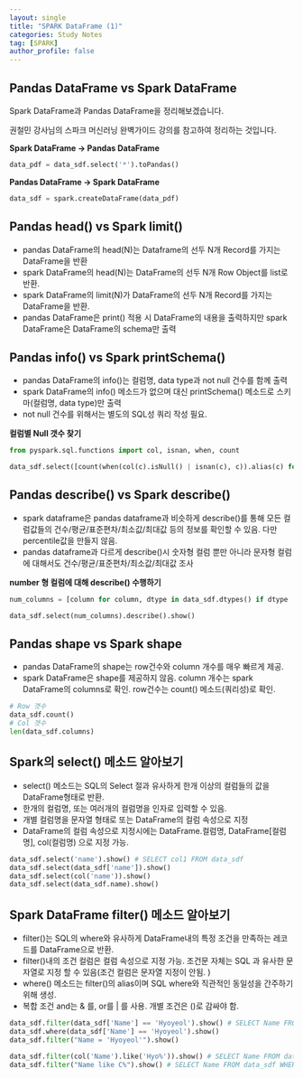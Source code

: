 ```yaml
---
layout: single
title: "SPARK DataFrame (1)"
categories: Study Notes
tag: [SPARK]
author_profile: false
---
```


## Pandas DataFrame vs Spark DataFrame

Spark DataFrame과 Pandas DataFrame을 정리해보겠습니다.

권철민 강사님의 스파크 머신러닝 완벽가이드 강의를 참고하여 정리하는 것입니다.

**Spark DataFrame -> Pandas DataFrame**
```python
data_pdf = data_sdf.select('*').toPandas()
```
**Pandas DataFrame -> Spark DataFrame**
```python
data_sdf = spark.createDataFrame(data_pdf)
```

## Pandas head() vs Spark limit()
- pandas DataFrame의 head(N)는 Dataframe의 선두 N개 Record를 가지는 DataFrame을 반환
- spark DataFrame의 head(N)는 DataFrame의 선두 N개 Row Object를 list로 반환. 
- spark DataFrame의 limit(N)가 DataFrame의 선두 N개 Record를 가지는 DataFrame을 반환. 
- pandas DataFrame은 print() 적용 시 DataFrame의 내용을 출력하지만 spark DataFrame은 DataFrame의 schema만 출력

## Pandas info() vs Spark printSchema()
- pandas DataFrame의 info()는 컬럼명, data type과 not null 건수를 함께 출력
- spark DataFrame의 info() 메소드가 없으며 대신 printSchema() 메소드로 스키마(컬럼명, data type)만 출력
- not null 건수를 위해서는 별도의 SQL성 쿼리 작성 필요.

**컬럼별 Null 갯수 찾기**
```python
from pyspark.sql.functions import col, isnan, when, count

data_sdf.select([count(when(col(c).isNull() | isnan(c), c)).alias(c) for c in data_sdf.columns]).show()
```

## Pandas describe() vs Spark describe()
- spark dataframe은 pandas dataframe과 비슷하게 describe()를 통해 모든 컬럼값들의 건수/평균/표준편차/최소값/최대값 등의 정보를 확인할 수 있음. 다만 percentile값을 만들지 않음. 
- pandas dataframe과 다르게 describe()시 숫자형 컬럼 뿐만 아니라 문자형 컬럼에 대해서도 건수/평균/표준편차/최소값/최대값 조사

**number 형 컬럼에 대해 describe() 수행하기**
```python
num_columns = [column for column, dtype in data_sdf.dtypes() if dtype != 'string']

data_sdf.select(num_columns).describe().show()
```

## Pandas shape vs Spark shape
- pandas DataFrame의 shape는 row건수와 column 개수를 매우 빠르게 제공.
- spark DataFrame은 shape를 제공하지 않음. column 개수는 spark DataFrame의 columns로 확인. row건수는 count() 메소드(쿼리성)로 확인.

```python
# Row 갯수
data_sdf.count()
# Col 갯수
len(data_sdf.columns)
```

## Spark의 select() 메소드 알아보기
- select() 메소드는 SQL의 Select 절과 유사하게 한개 이상의 컬럼들의 값을 DataFrame형태로 반환. 
- 한개의 컬럼명, 또는 여러개의 컬럼명을 인자로 입력할 수 있음.
- 개별 컬럼명을 문자열 형태로 또는 DataFrame의 컬럼 속성으로 지정
- DataFrame의 컬럼 속성으로 지정시에는 DataFrame.컬럼명, DataFrame[컬럼명], col(컬럼명) 으로 지정 가능.

```python
data_sdf.select('name').show() # SELECT col1 FROM data_sdf
data_sdf.select(data_sdf['name']).show()
data_sdf.select(col('name')).show()
data_sdf.select(data_sdf.name).show()
```

## Spark DataFrame filter() 메소드 알아보기
- filter()는 SQL의 where와 유사하게 DataFrame내의 특정 조건을 만족하는 레코드를 DataFrame으로 반환. 
- filter()내의 조건 컬럼은 컬럼 속성으로 지정 가능. 조건문 자체는 SQL 과 유사한 문자열로 지정 할 수 있음(조건 컬럼은 문자열 지정이 안됨. )
- where() 메소드는 filter()의 alias이며 SQL where와 직관적인 동일성을 간주하기 위해 생성. 
- 복합 조건 and는 & 를, or를 | 를 사용. 개별 조건은 ()로 감싸야 함.

```python
data_sdf.filter(data_sdf['Name'] == 'Hyoyeol').show() # SELECT Name FROM data_sdf WHERE Name = 'Hyoyeol'
data_sdf.where(data_sdf['Name'] == 'Hyoyeol').show()
data_sdf.filter("Name = 'Hyoyeol'").show()
```

```python
data_sdf.filter(col('Name').like('Hyo%')).show() # SELECT Name FROM data_sdf WHERE Name LIKE 'Hyo%'
data_sdf.filter("Name like C%").show() # SELECT Name FROM data_sdf WHERE Name LIKE 'C%'
```


